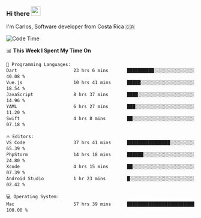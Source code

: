 ### Hi there <img src="https://media.giphy.com/media/hvRJCLFzcasrR4ia7z/giphy.gif" width="25px" height="25px">

I'm Carlos, Software developer from Costa Rica 🇨🇷

[//]: # (<a href="https://app.daily.dev/carum98"><img src="https://github.com/carum98/carum98/blob/main/devcard.svg" width="400" alt="Carlos Umaña Acevedo's Dev Card"/></a>)


<!--START_SECTION:waka-->
![Code Time](http://img.shields.io/badge/Code%20Time-10%2C690%20hrs%2051%20mins-blue)

📊 **This Week I Spent My Time On** 

```text
💬 Programming Languages: 
Dart                     23 hrs 6 mins       ██████████░░░░░░░░░░░░░░░   40.08 % 
Vue.js                   10 hrs 41 mins      █████░░░░░░░░░░░░░░░░░░░░   18.54 % 
JavaScript               8 hrs 37 mins       ████░░░░░░░░░░░░░░░░░░░░░   14.96 % 
YAML                     6 hrs 27 mins       ███░░░░░░░░░░░░░░░░░░░░░░   11.20 % 
Swift                    4 hrs 8 mins        ██░░░░░░░░░░░░░░░░░░░░░░░   07.18 % 

🔥 Editors: 
VS Code                  37 hrs 41 mins      ████████████████░░░░░░░░░   65.39 % 
PhpStorm                 14 hrs 18 mins      ██████░░░░░░░░░░░░░░░░░░░   24.80 % 
Xcode                    4 hrs 15 mins       ██░░░░░░░░░░░░░░░░░░░░░░░   07.39 % 
Android Studio           1 hr 23 mins        █░░░░░░░░░░░░░░░░░░░░░░░░   02.42 % 

💻 Operating System: 
Mac                      57 hrs 39 mins      █████████████████████████   100.00 % 
```


<!--END_SECTION:waka-->
